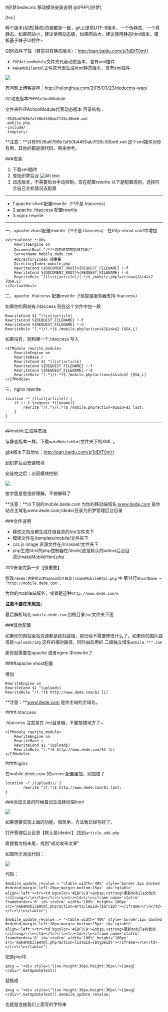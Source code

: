 #织梦dedecms 移动模块安装说明
@(PHP)[织梦]

[toc]

两个版本(动态|静态)页面都是一致，git上提供UTF-8版本、一个伪静态、一个真静态，如果网站小，建议使用动态版，如果网站大，建议使用静态html版本。模板基于妹子UI控件~

GBK插件下载（目前只有静态版本）：http://pan.baidu.com/s/1dDtT0mH

* `PHPActionModule`文件夹代表动态版本，含有xml插件
* `makeMobileHtml`文件夹代表生成html静态版本，含有xml插件


![](http://img.my.csdn.net/uploads/201504/23/1429718923_4661.gif-thumb.jpg)

有问题上博客提问：http://helonghua.com/2015/03/23/dedecms-wap/

##动态版本PHPActionModule

文件夹PHPActionModule代表动态版本
目录结构：

	-9526a6769b7af50b4450ab7f26c30be6.xml
	-mobile.php
	-include/
	-templets/

**注意：**只有9526a6769b7af50b4450ab7f26c30be6.xml 这个xml插件对你有用，其他的都是源代码，用来参考。

###安装
1. 下载xml插件
2.  登陆织梦后台
	![Alt text](http://img.my.csdn.net/uploads/201504/21/1429616876_2810.png)
3. 动态版本，不需要后台手动控制，现在配置rewrite
以下是配置规则，选择符合自己主机情况去配置

-------------
* 1.apache vhost配置rewrite（!!!不是.htaccess）
* 2.apache .htaccess 配置rewrite
* 3.nginx rewrite

-------------
一、apache vhost配置rewrite（!!!不是.htaccess）
在http-vhost.conf中增加
```
<VirtualHost *:80>
	RewriteEngine on
	DocumentRoot "/***你的织梦网站根目录/"
	ServerName mobile.dede.com
	#DirectoryIndex 很重要
	DirectoryIndex mobile.php 
	RewriteCond %{DOCUMENT_ROOT}%{REQUEST_FILENAME} !-f
	RewriteCond %{DOCUMENT_ROOT}%{REQUEST_FILENAME} !-d
	RewriteRule ^/(list|article)/(.*)$ /mobile.php?action=$1&id=$2 [QSA,L]
</VirtualHost>
```
二、apache .htaccess 配置rewrite（!前提是服务器支持.htaccess）

如果你的网站有.htaccess 则在这个文件中加一段
```
RewriteCond $1 ^(list|article)
RewriteCond %{REQUEST_FILENAME} !-f
RewriteCond %{REQUEST_FILENAME} !-d
RewriteRule ^(.*)/(.*)$ /mobile.php?action=$1&id=$2 [QSA,L]
```
如果没有，则构建一个.htaccess 写入
```
<IfModule rewrite_module>
    RewriteEngine on
    RewriteBase /
    RewriteCond $1 ^(list|article)
    RewriteCond %{REQUEST_FILENAME} !-f
    RewriteCond %{REQUEST_FILENAME} !-d
    RewriteRule ^(.*)/(.*)$ /mobile.php?action=$1&id=$2 [QSA,L]
</IfModule>
```

三、nginx rewrite

```
location ~* /(list|article)/ {
	if (!-f $request_filename){
		rewrite ^/(.*)/(.*)$ /mobile.php?action=$1&id=$2 last;
	}
}
```
---------------

##mobile生成静态版

与静态版本一样，下载`makeMobileHtml`文件夹下的XML 。

gbk版本下载地址：http://pan.baidu.com/s/1dDtT0mH

到织梦后台安装模块

安装完之后：出现模块控制

![](http://ww4.sinaimg.cn/large/005ItG0Rjw1erfh0ey4g4j304608z74e.jpg)

按字面意思很好理解。不做解释了

**注意：**以下说的mobile.dede.com 为你的移动端域名;www.dede.com 是你站点主域名www.dede.com;/dede/目录为织梦管理后台目录

###文件说明

* 静态文档全都生成在根目录的/m/文件夹下
* 模板文件在/templets/mobile/文件夹下
* css js image 资源文件在/m/asset/文件夹下
* php生成html的php控制器在/dede[这是默认的admin后台目录]/makeMobileHtml.php

###安装完第一步【很重要】

修改`/dede[这是默认的admin后台目录]/makeMobileHtml.php` 中
第14行`$hostName = 'http://mobile.dede.com';`

为你的mobile端域名，或者是这种`http://www.dede.com/m` 

**注意不要在末尾加**`/`

最后解析域名 `mobile.dede.com` 到根目录`/m/`文件夹下面

###其他配置

如果你的网站全站资源都是绝对路径，那已经不需要修改什么了。如果你的图片路径是`/uploads/img`
这样的相对路径、同时由启用的 二级独立域名`mobile.***.com`

 那你就需要在apache 或者nginx 中rewrite了

####apache vhost配置

增加

	RewriteEngine on
	RewriteCond $1 ^(uploads)
	RewriteRule ^/(.*)$ http://www.dede.com/$1 [L]
	
**注意：**www.dede.com 是你主站的主域名。

####.htaccess

.htaccess 注意是在 /m/目录哦，不要放错地方了~

	<IfModule rewrite_module>
    	RewriteEngine on
    	RewriteBase /
    	RewriteCond $1 ^(uploads)
    	RewriteRule ^(.*)$ http://www.dede.com/$1 [L]
	</IfModule>
	

####nginx

在mobile.dede.com 的server 配置里加，别加错了

```
location ~* /(uploads)/ {
		rewrite ^/(.*)$ http://www.dede.com/$1 last;
}
```

###添加文章的时候自动生成移动端html

![](http://ww1.sinaimg.cn/large/005ItG0Rjw1erfh0ga30fj30m8059q38.jpg)

如果想要实现上面的功能，很简单，方法我已经写好了。

打开管理后台目录【默认是/dede/】,找到`article_add.php`

直接看文档末尾，找到"成功发布文章"

如图所示添加代码：

![](http://ww1.sinaimg.cn/large/005ItG0Rjw1erfh0dtt8ej30m8045t9o.jpg)

代码：

	$mobile_update_revalue = "<table width='40%' style='border:1px dashed #cdcdcd;margin-left:20px;margin-bottom:15px' id='tgtable' align='left'><tr><td bgcolor='#EBF5C9'>&nbsp;<strong>更新mobile文档页</strong>\r\n</td></tr>\r\n<tr><td>\r\n<iframe name='stafrm' frameborder='0' id='stafrm' width='100%' height='100px' src='makeMobileHtml.php?action=article&id={$arcID}'></iframe>\r\n</td></tr>\r\n</table>";

	$mobile_update_revalue .= "<table width='40%' style='border:1px dashed #cdcdcd;margin-left:20px;margin-bottom:15px' id='tgtable' align='left'><tr><td bgcolor='#EBF5C9'>&nbsp;<strong>更新mobile列表页</strong>\r\n</td></tr>\r\n<tr><td>\r\n<iframe name='stafrm' frameborder='0' id='stafrm' width='100%' height='100px' src='makeMobileHtml.php?action=list&id={$typeid}'></iframe>\r\n</td></tr>\r\n</table>";


把原php中

`$msg = "<div style=\"line-height:36px;height:36px\">{$msg}</div>".GetUpdateTest()`

替换成

`$msg = "<div style=\"line-height:36px;height:36px\">{$msg}</div>".GetUpdateTest().$mobile_update_revalue;`

也就是连接我们上面写的字符串



